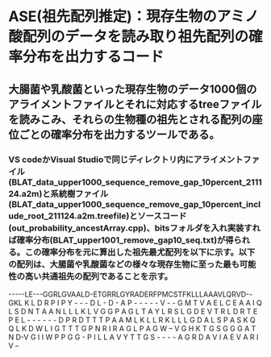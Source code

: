 # ASE(祖先配列推定)：現存生物のアミノ酸配列のデータを読み取り祖先配列の確率分布を出力するコード
## 大腸菌や乳酸菌といった現存生物のデータ1000個のアライメントファイルとそれに対応するtreeファイルを読みこみ、それらの生物種の祖先とされる配列の座位ごとの確率分布を出力するツールである。
### VS codeかVisual Studioで同じディレクトリ内にアライメントファイル(BLAT_data_upper1000_sequence_remove_gap_10percent_211124.a2m)と系統樹ファイル(BLAT_data_upper1000_sequence_remove_gap_10percent_include_root_211124.a2m.treefile)とソースコード(out_probability_ancestArray.cpp)、bitsフォルダを入れ実装すれば確率分布(BLAT_upper1001_remove_gap10_seq.txt)が得られる。この確率分布を元に算出した祖先最尤配列を以下に示す。以下の配列は、大腸菌や乳酸菌などの様々な現存生物に至った最も可能性の高い共通祖先の配列であることを示す。

-----LE---GGRLGVAALD-ETGRRLGYRADERFPMCSTFKLLLAAAVLQRVD--GKL K L D R P I P Y - - - D L - D - A P - - - - - V - - G M T V A E L C E A A I Q L S D N T A A N L L L K L V G G P A G L T A Y L R S L G D E V T R L D R T E P E L - - - - - - D P R D T T T P A A M L K L L R K L L L G D A L S P A S K Q Q L K D W L I G T T T G P N R I R A G L P A G W – V G H K T G S G G G A T N D-V G I I W P P G G - P I L L A V Y T T G S - - - - A G R D A V I A E V A R I V – 
